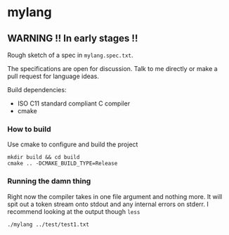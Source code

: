 # mylang


## WARNING !! In early stages !!

Rough sketch of a spec in ``mylang.spec.txt``.

The specifications are open for discussion.
Talk to me directly or make a pull request for language ideas.

Build dependencies:

- ISO C11 standard compliant C compiler
- cmake

### How to build

Use cmake to configure and build the project

	mkdir build && cd build
 	cmake .. -DCMAKE_BUILD_TYPE=Release


### Running the damn thing

Right now the compiler takes in one file argument and nothing more.
It will spit out a token stream onto stdout and any internal errors on
stderr. I recommend looking at the output though ``less``

	./mylang ../test/test1.txt

